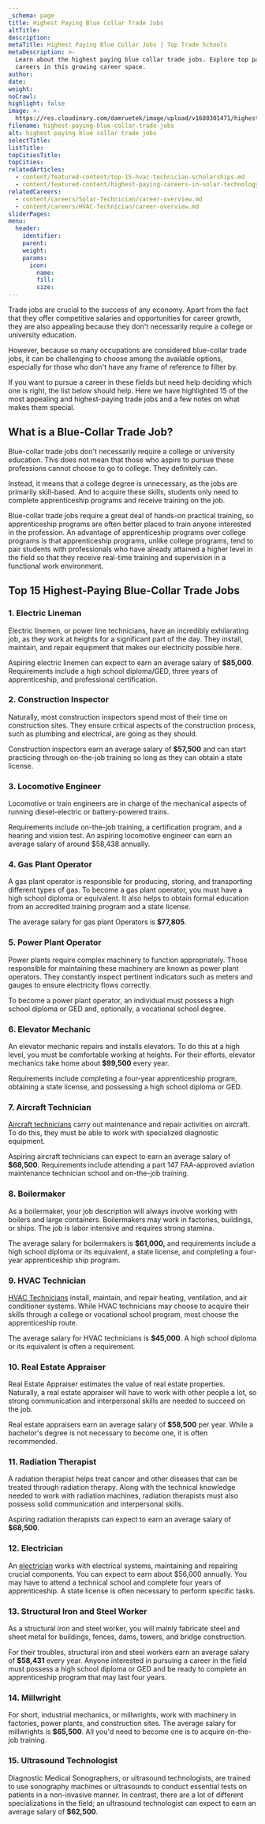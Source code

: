 ```yaml
---
_schema: page
title: Highest Paying Blue Collar Trade Jobs
altTitle:
description:
metaTitle: Highest Paying Blue Collar Jobs | Top Trade Schools
metaDescription: >-
  Learn about the highest paying blue collar trade jobs. Explore top paying
  careers in this growing career space.
author:
date:
weight:
noCrawl:
highlight: false
image: >-
  https://res.cloudinary.com/damruetek/image/upload/v1680301471/highest-paying-blue-collar-trade-jobs.png
filename: highest-paying-blue-collar-trade-jobs
alt: highest paying blue collar trade jobs
selectTitle:
listTitle:
topCitiesTitle:
topCities:
relatedArticles:
  - content/featured-content/top-15-hvac-technician-scholarships.md
  - content/featured-content/highest-paying-careers-in-solar-technology.md
relatedCareers:
  - content/careers/Solar-Technician/career-overview.md
  - content/careers/HVAC-Technician/career-overview.md
sliderPages:
menu:
  header:
    identifier:
    parent:
    weight:
    params:
      icon:
        name:
        fill:
        size:
---
```

Trade jobs are crucial to the success of any economy. Apart from the fact that they offer competitive salaries and opportunities for career growth, they are also appealing because they don't necessarily require a college or university education.

However, because so many occupations are considered blue-collar trade jobs, it can be challenging to choose among the available options, especially for those who don't have any frame of reference to filter by.

If you want to pursue a career in these fields but need help deciding which one is right, the list below should help. Here we have highlighted 15 of the most appealing and highest-paying trade jobs and a few notes on what makes them special.​​​​​​

## **What is a Blue-Collar Trade Job?**

Blue-collar trade jobs don't necessarily require a college or university education. This does not mean that those who aspire to pursue these professions cannot choose to go to college. They definitely can.

Instead, it means that a college degree is unnecessary, as the jobs are primarily skill-based. And to acquire these skills, students only need to complete apprenticeship programs and receive training on the job.

Blue-collar trade jobs require a great deal of hands-on practical training, so apprenticeship programs are often better placed to train anyone interested in the profession. An advantage of apprenticeship programs over college programs is that apprenticeship programs, unlike college programs, tend to pair students with professionals who have already attained a higher level in the field so that they receive real-time training and supervision in a functional work environment.

## **Top 15 Highest-Paying Blue-Collar Trade Jobs**

### **1\. Electric Lineman**

Electric linemen, or power line technicians, have an incredibly exhilarating job, as they work at heights for a significant part of the day. They install, maintain, and repair equipment that makes our electricity possible here.

Aspiring electric linemen can expect to earn an average salary of **$85,000**. Requirements include a high school diploma/GED, three years of apprenticeship, and professional certification.

### 2\. Construction Inspector

Naturally, most construction inspectors spend most of their time on construction sites. They ensure critical aspects of the construction process, such as plumbing and electrical, are going as they should.

Construction inspectors earn an average salary of **$57,500** and can start practicing through on-the-job training so long as they can obtain a state license.

### 3\. Locomotive Engineer

Locomotive or train engineers are in charge of the mechanical aspects of running diesel-electric or battery-powered trains.

Requirements include on-the-job training, a certification program, and a hearing and vision test. An aspiring locomotive engineer can earn an average salary of around $58,438 annually.

### 4\. Gas Plant Operator

A gas plant operator is responsible for producing, storing, and transporting different types of gas. To become a gas plant operator, you must have a high school diploma or equivalent. It also helps to obtain formal education from an accredited training program and a state license.

The average salary for gas plant Operators is **$77,805**.

### 5\. Power Plant Operator

Power plants require complex machinery to function appropriately. Those responsible for maintaining these machinery are known as power plant operators. They constantly inspect pertinent indicators such as meters and gauges to ensure electricity flows correctly.

To become a power plant operator, an individual must possess a high school diploma or GED and, optionally, a vocational school degree.

### 6\. Elevator Mechanic

An elevator mechanic repairs and installs elevators. To do this at a high level, you must be comfortable working at heights. For their efforts, elevator mechanics take home about **$99,500** every year.

Requirements include completing a four-year apprenticeship program, obtaining a state license, and possessing a high school diploma or GED.

### 7\. Aircraft Technician

[Aircraft technicians](https://toptradeschools.com/careers/aircraft-mechanic/career-overview/) carry out maintenance and repair activities on aircraft. To do this, they must be able to work with specialized diagnostic equipment.

Aspiring aircraft technicians can expect to earn an average salary of **$68,500**. Requirements include attending a part 147 FAA-approved aviation maintenance technician school and on-the-job training.

### 8\. Boilermaker

As a boilermaker, your job description will always involve working with boilers and large containers. Boilermakers may work in factories, buildings, or ships. The job is labor intensive and requires strong stamina.

The average salary for boilermakers is **$61,000,** and requirements include a high school diploma or its equivalent, a state license, and completing a four-year apprenticeship ship program.

### 9\. HVAC Technician

[HVAC Technicians](https://toptradeschools.com/careers/hvac-technician/career-overview/) install, maintain, and repair heating, ventilation, and air conditioner systems. While HVAC technicians may choose to acquire their skills through a college or vocational school program, most choose the apprenticeship route.

The average salary for HVAC technicians is **$45,000**. A high school diploma or its equivalent is often a requirement.

### 10\. Real Estate Appraiser

Real Estate Appraiser estimates the value of real estate properties. Naturally, a real estate appraiser will have to work with other people a lot, so strong communication and interpersonal skills are needed to succeed on the job.

Real estate appraisers earn an average salary of **$58,500** per year. While a bachelor's degree is not necessary to become one, it is often recommended.

### 11\. Radiation Therapist

A radiation therapist helps treat cancer and other diseases that can be treated through radiation therapy. Along with the technical knowledge needed to work with radiation machines, radiation therapists must also possess solid communication and interpersonal skills.

Aspiring radiation therapists can expect to earn an average salary of **$68,500**.

### 12\. Electrician

An [electrician](https://toptradeschools.com/careers/electrician/career-overview/) works with electrical systems, maintaining and repairing crucial components. You can expect to earn about $56,000 annually. You may have to attend a technical school and complete four years of apprenticeship. A state license is often necessary to perform specific tasks.

### 13\. Structural Iron and Steel Worker

As a structural iron and steel worker, you will mainly fabricate steel and sheet metal for buildings, fences, dams, towers, and bridge construction.

For their troubles, structural iron and steel workers earn an average salary of **$58,431** every year. Anyone interested in pursuing a career in the field must possess a high school diploma or GED and be ready to complete an apprenticeship program that may last four years.

### 14\. Millwright

For short, industrial mechanics, or millwrights, work with machinery in factories, power plants, and construction sites. The average salary for millwrights is **$65,500**. All you'd need to become one is to acquire on-the-job training.

### 15\. Ultrasound Technologist

Diagnostic Medical Sonographers, or ultrasound technologists, are trained to use sonography machines or ultrasounds to conduct essential tests on patients in a non-invasive manner. In contrast, there are a lot of different specializations in the field; an ultrasound technologist can expect to earn an average salary of **$62,500**.